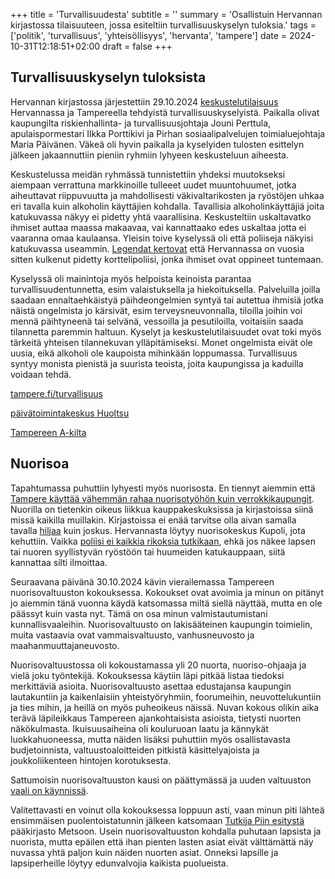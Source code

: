 +++
title = 'Turvallisuudesta'
subtitle = ''
summary = 'Osallistuin Hervannan kirjastossa tilaisuuteen, jossa esiteltiin turvallisuuskyselyn tuloksia.'
tags = ['politik', 'turvallisuus', 'yhteisöllisyys', 'hervanta', 'tampere']
date = 2024-10-31T12:18:51+02:00
draft = false
+++

## Turvallisuuskyselyn tuloksista

Hervannan kirjastossa järjestettiin 29.10.2024 [keskustelutilaisuus](https://www.pirha.fi/w/tervetuloa-mukaan-turvallisempi-hervanta-keskustelutilaisuuteen-tiistaina-29-lokakuuta-?redirect=%2F) Hervannassa ja Tampereella tehdyistä turvallisuuskyselyistä. Paikalla olivat kaupungilta riskienhallinta- ja turvallisuusjohtaja Jouni Perttula, apulaispormestari Ilkka Porttikivi ja Pirhan sosiaalipalvelujen toimialuejohtaja Maria Päivänen. Väkeä oli hyvin paikalla ja kyselyiden tulosten esittelyn jälkeen jakaannuttiin pieniin ryhmiin lyhyeen keskusteluun aiheesta.

Keskustelussa meidän ryhmässä tunnistettiin yhdeksi muutokseksi aiempaan verrattuna markkinoille tulleeet uudet muuntohuumet, jotka aiheuttavat riippuvuutta ja mahdollisesti väkivaltarikosten ja ryöstöjen uhkaa eri tavalla kuin alkoholin käyttäjien kohdalla. Tavallisia alkoholinkäyttäjiä joita katukuvassa näkyy ei pidetty yhtä vaarallisina. Keskusteltiin uskaltavatko ihmiset auttaa maassa makaavaa, vai kannattaako edes uskaltaa jotta ei vaaranna omaa kaulaansa. Yleisin toive kyselyssä oli että poliiseja näkyisi katukuvassa useammin. [Legendat kertovat](https://yle.fi/aihe/artikkeli/2010/11/30/20-vuotta-korttelipoliisina) että Hervannassa on vuosia sitten kulkenut pidetty korttelipoliisi, jonka ihmiset ovat oppineet tuntemaan.

Kyselyssä oli mainintoja myös helpoista keinoista parantaa turvallisuudentunnetta, esim valaistuksella ja hiekoituksella. Palveluilla joilla saadaan ennaltaehkäistyä päihdeongelmien syntyä tai autettua ihmisiä jotka näistä ongelmista jo kärsivät, esim terveysneuvonnalla, tiloilla joihin voi mennä päihtyneenä tai selvänä, vessoilla ja pesutiloilla, voitaisiin saada tilannetta paremmin haltuun. Kyselyt ja keskustelutilaisuudet ovat toki myös tärkeitä yhteisen tilannekuvan ylläpitämiseksi. Monet ongelmista eivät ole uusia, eikä alkoholi ole kaupoista mihinkään loppumassa. Turvallisuus syntyy monista pienistä ja suurista teoista, joita kaupungissa ja kaduilla voidaan tehdä.

[tampere.fi/turvallisuus](https://www.tampere.fi/turvallisuus)

[päivätoimintakeskus Huoltsu](https://www.pirha.fi/toimipisteet/toimipistehakemisto/paivatoimintakeskus-huoltsu-tampere)

[Tampereen A-kilta](https://www.tampereena-kilta.fi/tuvat/)


## Nuorisoa

Tapahtumassa puhuttiin lyhyesti myös nuorisosta. En tiennyt aiemmin että [Tampere käyttää vähemmän rahaa nuorisotyöhön kuin verrokkikaupungit](https://yle.fi/a/3-12090354). Nuorilla on tietenkin oikeus liikkua kauppakeskuksissa ja kirjastoissa siinä missä kaikilla muillakin. Kirjastoissa ei enää tarvitse olla aivan samalla tavalla [hiljaa](https://yle.fi/a/3-5605134) kuin joskus. Hervannasta löytyy nuorisokeskus Kupoli, jota kehuttiin. Vaikka [poliisi ei kaikkia rikoksia tutkikaan](https://www.aamulehti.fi/pirkanmaa/art-2000010764024.html), ehkä jos näkee lapsen tai nuoren syyllistyvän ryöstöön tai huumeiden katukauppaan, siitä kannattaa silti ilmoittaa.

Seuraavana päivänä 30.10.2024 kävin vierailemassa Tampereen nuorisovaltuuston kokouksessa. Kokoukset ovat avoimia ja minun on pitänyt jo aiemmin tänä vuonna käydä katsomassa miltä siellä näyttää, mutta en ole päässyt kuin vasta nyt. Tämä on osa minun valmistautumistani kunnallisvaaleihin. Nuorisovaltuusto on lakisääteinen kaupungin toimielin, muita vastaavia ovat vammaisvaltuusto, vanhusneuvosto ja maahanmuuttajaneuvosto.

Nuorisovaltuustossa oli kokoustamassa yli 20 nuorta, nuoriso-ohjaaja ja vielä joku työntekijä. Kokouksessa käytiin läpi pitkää listaa tiedoksi merkittäviä asioita. Nuorisovaltuusto asettaa edustajansa kaupungin lautakuntiin ja kaikenlaisiin yhteistyöryhmiin, foorumeihin, neuvottelukuntiin ja ties mihin, ja heillä on myös puheoikeus näissä. Nuvan kokous olikin aika terävä läpileikkaus Tampereen ajankohtaisista asioista, tietysti nuorten näkökulmasta. Ikuisuusaiheina oli kouluruoan laatu ja kännykät luokkahuoneessa, mutta näiden lisäksi puhuttiin myös osallistavasta budjetoinnista, valtuustoaloitteiden pitkistä käsittelyajoista ja joukkoliikenteen hintojen korotuksesta.

Sattumoisin nuorisovaltuuston kausi on päättymässä ja uuden valtuuston [vaali on käynnissä](https://www.tampere.fi/osallistu-ja-vaikuta/lasten-ja-nuorten-vaikuttaminen/nuorisovaltuusto/nuorisovaltuustovaalit-2024).

Valitettavasti en voinut olla kokouksessa loppuun asti, vaan minun piti lähteä ensimmäisen puolentoistatunnin jälkeen katsomaan [Tutkija Piin esitystä](https://www.aamulehti.fi/menokone/events/127699) pääkirjasto Metsoon. Usein nuorisovaltuuston kohdalla puhutaan lapsista ja nuorista, mutta epäilen että ihan pienten lasten asiat eivät välttämättä näy nuvassa yhtä paljon kuin näiden nuorten asiat. Onneksi lapsille ja lapsiperheille löytyy edunvalvojia kaikista puolueista.
